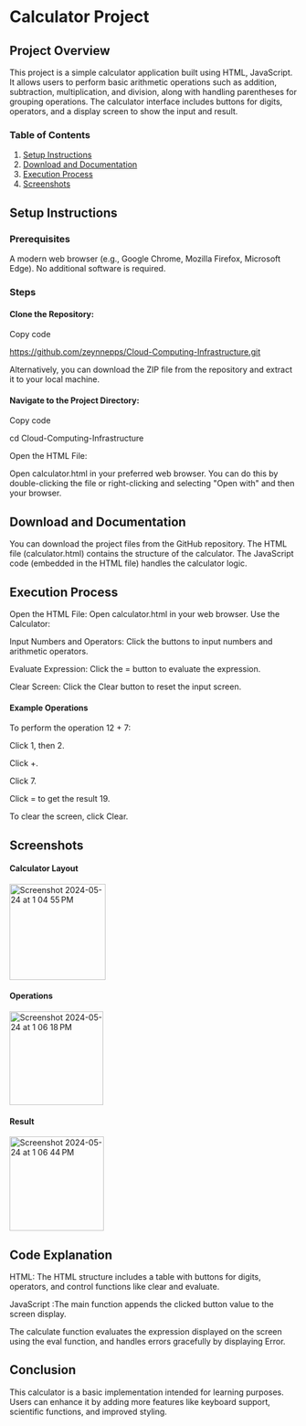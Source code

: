# Calculator Project

## Project Overview

This project is a simple calculator application built using HTML, JavaScript. It allows users to perform basic arithmetic operations such as addition, subtraction, multiplication, and division, along with handling parentheses for grouping operations. The calculator interface includes buttons for digits, operators, and a display screen to show the input and result.

### Table of Contents
1. [Setup Instructions](#setup-instructions)
2. [Download and Documentation](#download-and-documentation)
3. [Execution Process](#execution-process)
4. [Screenshots](#screenshots)
   
## Setup Instructions
### Prerequisites
A modern web browser (e.g., Google Chrome, Mozilla Firefox, Microsoft Edge).
No additional software is required.
### Steps
#### Clone the Repository:
Copy code

https://github.com/zeynnepps/Cloud-Computing-Infrastructure.git

Alternatively, you can download the ZIP file from the repository and extract it to your local machine.

#### Navigate to the Project Directory:
Copy code

cd Cloud-Computing-Infrastructure

Open the HTML File:

Open calculator.html in your preferred web browser. You can do this by double-clicking the file or right-clicking and selecting "Open with" and then your browser.

## Download and Documentation
You can download the project files from the GitHub repository.
The HTML file (calculator.html) contains the structure of the calculator.
The JavaScript code (embedded in the HTML file) handles the calculator logic.

## Execution Process
Open the HTML File: Open calculator.html in your web browser.
Use the Calculator:

Input Numbers and Operators: Click the buttons to input numbers and arithmetic operators.

Evaluate Expression: Click the = button to evaluate the expression.

Clear Screen: Click the Clear button to reset the input screen.

#### Example Operations
To perform the operation 12 + 7:

Click 1, then 2.

Click +.

Click 7.

Click = to get the result 19.

To clear the screen, click Clear.

## Screenshots

#### Calculator Layout

<img width="168" alt="Screenshot 2024-05-24 at 1 04 55 PM" src="https://github.com/zeynnepps/Cloud-Computing-Infrastructure/assets/49025266/ea3c4c0b-7b46-4246-b508-45c654c93dbf">

#### Operations

<img width="164" alt="Screenshot 2024-05-24 at 1 06 18 PM" src="https://github.com/zeynnepps/Cloud-Computing-Infrastructure/assets/49025266/cbdd96f6-f032-48fa-a2c6-8ec141b68235">

#### Result

<img width="165" alt="Screenshot 2024-05-24 at 1 06 44 PM" src="https://github.com/zeynnepps/Cloud-Computing-Infrastructure/assets/49025266/9dace7ac-d17d-4334-b9f0-cb5fdf7ee068">

## Code Explanation
HTML: The HTML structure includes a table with buttons for digits, operators, and control functions like clear and evaluate.

JavaScript :The main function appends the clicked button value to the screen display.

The calculate function evaluates the expression displayed on the screen using the eval function, and handles errors gracefully by displaying Error.

## Conclusion

This calculator is a basic implementation intended for learning purposes. Users can enhance it by adding more features like keyboard support, scientific functions, and improved styling.







